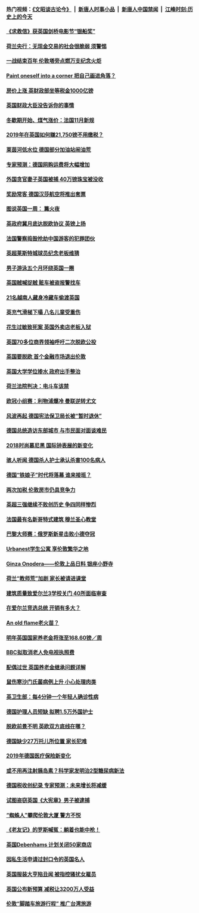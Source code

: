 #### 热门视频：[《文昭谈古论今》](https://github.com/gfw-breaker/wenzhao/blob/master/README.md?t=11100933) &nbsp;|&nbsp; [新唐人时事小品](https://github.com/gfw-breaker/ntdtv-comedy/blob/master/README.md?t=11100933) &nbsp;|&nbsp; [新唐人中国禁闻](https://github.com/gfw-breaker/ntdtv-news/blob/master/README.md?t=11100933) &nbsp;|&nbsp; [江峰时刻:历史上的今天](https://github.com/gfw-breaker/today-in-history/blob/master/README.md?t=11100933) 

#### [《求救信》获英国剑桥电影节“银船奖”](../pages/nsc974/n10842268.md?t=11100933) 

#### [荷兰央行：无现金交易的社会很脆弱 须警惕](../pages/nsc974/n10841150.md?t=11100933) 

#### [一战结束百年 伦敦塔旁点燃万支纪念火炬](../pages/nsc974/n10841092.md?t=11100933) 

#### [Paint oneself into a corner 把自己画进角落？](../pages/nsc974/n10841190.md?t=11100933) 

#### [房价上涨 英财政部坐等税金1000亿镑](../pages/nsc974/n10841187.md?t=11100933) 

#### [英国财政大臣没告诉你的事情](../pages/nsc974/n10841141.md?t=11100933) 

#### [冬歇期开始、煤气涨价：法国11月新规](../pages/nsc974/n10841075.md?t=11100933) 

#### [2019年在英国如何赚21,750镑不用缴税？](../pages/nsc974/n10841101.md?t=11100933) 

#### [莱茵河低水位 德国部分加油站闹油荒](../pages/nsc974/n10841002.md?t=11100933) 

#### [专家预测：德国网购运费将大幅增加](../pages/nsc974/n10840951.md?t=11100933) 

#### [外国贪官妻子英国被捕 40万镑珠宝被没收](../pages/nsc974/n10838830.md?t=11100933) 

#### [奖励常客 德国汉莎航空将推出套票](../pages/nsc974/n10838351.md?t=11100933) 

#### [图说英国一周： 篝火夜](../pages/nsc974/n10838913.md?t=11100933) 

#### [英政府冀月底达脱欧协议 英镑上扬](../pages/nsc974/n10838808.md?t=11100933) 

#### [法国警察捣毁抢劫中国游客的犯罪团伙](../pages/nsc974/n10838404.md?t=11100933) 

#### [英超莱斯特城球员纪念老板维猜](../pages/nsc974/n10838894.md?t=11100933) 

#### [男子游泳五个月环绕英国一圈](../pages/nsc974/n10838885.md?t=11100933) 

#### [英国贼喊捉贼 赃车被盗报警找车](../pages/nsc974/n10838877.md?t=11100933) 

#### [21名越南人藏身冷藏车偷渡英国](../pages/nsc974/n10838871.md?t=11100933) 

#### [英充气滑梯下塌 八名儿童受重伤](../pages/nsc974/n10838865.md?t=11100933) 

#### [花生过敏致死案 英国外卖店老板入狱](../pages/nsc974/n10838857.md?t=11100933) 

#### [英国70多位商界领袖呼吁二次脱欧公投](../pages/nsc974/n10838826.md?t=11100933) 

#### [英国要脱欧 首个金融市场退出伦敦](../pages/nsc974/n10838815.md?t=11100933) 

#### [英国大学学位掺水 政府出手整治](../pages/nsc974/n10838778.md?t=11100933) 

#### [荷兰法院判决：电斗车该禁](../pages/nsc974/n10838448.md?t=11100933) 

#### [欧冠小组赛：利物浦爆冷 曼联逆转尤文](../pages/nsc974/n10837241.md?t=11100933) 

#### [风波再起 德国宪法保卫局长被“暂时退休”](../pages/nsc974/n10835736.md?t=11100933) 

#### [德国总统造访东部城市 与市民面对面谈难民](../pages/nsc974/n10835895.md?t=11100933) 

#### [2018时尚慕尼黑 国际钟表展的新变化](../pages/nsc974/n10836048.md?t=11100933) 

#### [骇人听闻 德国杀人护士承认杀害100名病人](../pages/nsc974/n10835823.md?t=11100933) 

#### [德国“铁娘子”时代将落幕 谁来接班？](../pages/nsc974/n10833701.md?t=11100933) 

#### [两次加税 伦敦房市仍具竞争力](../pages/nsc974/n10832030.md?t=11100933) 

#### [英超三强继续不败创历史 争四同样惨烈](../pages/nsc974/n10830095.md?t=11100933) 

#### [法国最有名新哥特式建筑 穆兰圣心教堂](../pages/nsc974/n10829754.md?t=11100933) 

#### [巴黎大师赛：俄罗斯新星击败小德夺冠](../pages/nsc974/n10830134.md?t=11100933) 

#### [Urbanest学生公寓 享伦敦繁华之地](../pages/nsc974/n10828080.md?t=11100933) 

#### [Ginza Onodera——伦敦上品日料 银座小野寺](../pages/nsc974/n10828069.md?t=11100933) 

#### [荷兰“教师荒”加剧 家长被请进课堂](../pages/nsc974/n10826148.md?t=11100933) 

#### [建筑质量致爱尔兰3学校关门 40所面临审查](../pages/nsc974/n10826209.md?t=11100933) 

#### [在爱尔兰竞选总统 开销有多大？](../pages/nsc974/n10826165.md?t=11100933) 

#### [An old flame老火苗？](../pages/nsc974/n10825994.md?t=11100933) 

#### [明年英国国家养老金将涨至168.60镑／周](../pages/nsc974/n10825971.md?t=11100933) 

#### [BBC拟取消老人免电视执照费](../pages/nsc974/n10825959.md?t=11100933) 

#### [配偶过世 英国养老金继承问题详解](../pages/nsc974/n10825931.md?t=11100933) 

#### [鼠伤寒沙门氏菌病例上升 小心处理肉类](../pages/nsc974/n10825924.md?t=11100933) 

#### [英卫生部：每4分钟一个年轻人确诊性病](../pages/nsc974/n10825910.md?t=11100933) 

#### [德国护理人员短缺 拟聘1.5万外国护士](../pages/nsc974/n10824186.md?t=11100933) 

#### [脱欧前景不明 英欧双方底线在哪？](../pages/nsc974/n10823749.md?t=11100933) 

#### [德国缺少27万托儿所位置 家长犯难](../pages/nsc974/n10824147.md?t=11100933) 

#### [2019年德国医疗保险新变化](../pages/nsc974/n10824071.md?t=11100933) 

#### [或不用再注射胰岛素？科学家发明治2型糖尿病新法](../pages/nsc974/n10823372.md?t=11100933) 

#### [德国税收创纪录 专家预测：未来增长将减缓](../pages/nsc974/n10823318.md?t=11100933) 

#### [试图盗窃英国《大宪章》男子被逮捕](../pages/nsc974/n10823790.md?t=11100933) 

#### [“蜘蛛人”攀爬伦敦大厦 警方不悦](../pages/nsc974/n10823780.md?t=11100933) 

#### [《老友记》的罗斯喊冤：躺着也能中枪！](../pages/nsc974/n10823762.md?t=11100933) 

#### [英国Debenhams 计划关闭50家商店](../pages/nsc974/n10823753.md?t=11100933) 

#### [因私生活申请过封口令的英国名人](../pages/nsc974/n10823742.md?t=11100933) 

#### [英国服装大亨陷丑闻 被指控骚扰女雇员](../pages/nsc974/n10823677.md?t=11100933) 

#### [英国公布新预算 减税让3200万人受益](../pages/nsc974/n10823428.md?t=11100933) 

#### [伦敦“脚踏车旅游行程” 推广台湾旅游](../pages/nsc974/n10823414.md?t=11100933) 

